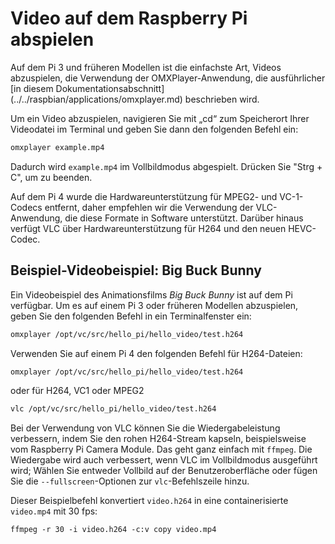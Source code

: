 # Video auf dem Raspberry Pi abspielen

Auf dem Pi 3 und früheren Modellen ist die einfachste Art, Videos abzuspielen, die Verwendung der OMXPlayer-Anwendung, die ausführlicher [in diesem Dokumentationsabschnitt] (../../raspbian/applications/omxplayer.md) beschrieben wird.

Um ein Video abzuspielen, navigieren Sie mit „cd“ zum Speicherort Ihrer Videodatei im Terminal und geben Sie dann den folgenden Befehl ein:

```bash
omxplayer example.mp4
```

Dadurch wird `example.mp4` im Vollbildmodus abgespielt. Drücken Sie "Strg + C", um zu beenden.

Auf dem Pi 4 wurde die Hardwareunterstützung für MPEG2- und VC-1-Codecs entfernt, daher empfehlen wir die Verwendung der VLC-Anwendung, die diese Formate in Software unterstützt. Darüber hinaus verfügt VLC über Hardwareunterstützung für H264 und den neuen HEVC-Codec.

## Beispiel-Videobeispiel: Big Buck Bunny

Ein Videobeispiel des Animationsfilms *Big Buck Bunny* ist auf dem Pi verfügbar. Um es auf einem Pi 3 oder früheren Modellen abzuspielen, geben Sie den folgenden Befehl in ein Terminalfenster ein:

```bash
omxplayer /opt/vc/src/hello_pi/hello_video/test.h264
```

Verwenden Sie auf einem Pi 4 den folgenden Befehl für H264-Dateien:

```bash
omxplayer /opt/vc/src/hello_pi/hello_video/test.h264
```
oder für H264, VC1 oder MPEG2
```bash
vlc /opt/vc/src/hello_pi/hello_video/test.h264
```

Bei der Verwendung von VLC können Sie die Wiedergabeleistung verbessern, indem Sie den rohen H264-Stream kapseln, beispielsweise vom Raspberry Pi Camera Module. Das geht ganz einfach mit `ffmpeg`. Die Wiedergabe wird auch verbessert, wenn VLC im Vollbildmodus ausgeführt wird; Wählen Sie entweder Vollbild auf der Benutzeroberfläche oder fügen Sie die `--fullscreen`-Optionen zur `vlc`-Befehlszeile hinzu.

Dieser Beispielbefehl konvertiert `video.h264` in eine containerisierte `video.mp4` mit 30 fps:

`ffmpeg -r 30 -i video.h264 -c:v copy video.mp4`